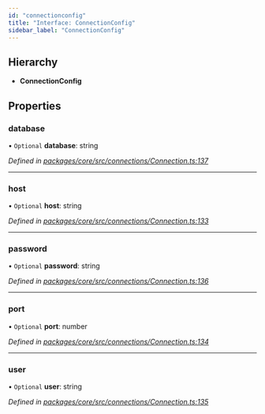```yaml
---
id: "connectionconfig"
title: "Interface: ConnectionConfig"
sidebar_label: "ConnectionConfig"
---
```


## Hierarchy

* **ConnectionConfig**

## Properties

### database

• `Optional` **database**: string

*Defined in [packages/core/src/connections/Connection.ts:137](https://github.com/mikro-orm/mikro-orm/blob/8766baa31/packages/core/src/connections/Connection.ts#L137)*

___

### host

• `Optional` **host**: string

*Defined in [packages/core/src/connections/Connection.ts:133](https://github.com/mikro-orm/mikro-orm/blob/8766baa31/packages/core/src/connections/Connection.ts#L133)*

___

### password

• `Optional` **password**: string

*Defined in [packages/core/src/connections/Connection.ts:136](https://github.com/mikro-orm/mikro-orm/blob/8766baa31/packages/core/src/connections/Connection.ts#L136)*

___

### port

• `Optional` **port**: number

*Defined in [packages/core/src/connections/Connection.ts:134](https://github.com/mikro-orm/mikro-orm/blob/8766baa31/packages/core/src/connections/Connection.ts#L134)*

___

### user

• `Optional` **user**: string

*Defined in [packages/core/src/connections/Connection.ts:135](https://github.com/mikro-orm/mikro-orm/blob/8766baa31/packages/core/src/connections/Connection.ts#L135)*
